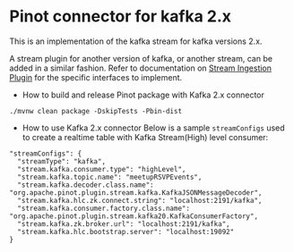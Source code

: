<!--

    Licensed to the Apache Software Foundation (ASF) under one
    or more contributor license agreements.  See the NOTICE file
    distributed with this work for additional information
    regarding copyright ownership.  The ASF licenses this file
    to you under the Apache License, Version 2.0 (the
    "License"); you may not use this file except in compliance
    with the License.  You may obtain a copy of the License at

      http://www.apache.org/licenses/LICENSE-2.0

    Unless required by applicable law or agreed to in writing,
    software distributed under the License is distributed on an
    "AS IS" BASIS, WITHOUT WARRANTIES OR CONDITIONS OF ANY
    KIND, either express or implied.  See the License for the
    specific language governing permissions and limitations
    under the License.

-->
# Pinot connector for kafka 2.x

This is an implementation of the kafka stream for kafka versions 2.x.

A stream plugin for another version of kafka, or another stream, can be added in a similar fashion. Refer to documentation on [Stream Ingestion Plugin](https://docs.pinot.apache.org/developers/plugin-architecture/write-custom-plugins/write-your-stream) for the specific interfaces to implement.

* How to build and release Pinot package with Kafka 2.x connector
```$xslt
./mvnw clean package -DskipTests -Pbin-dist
```

* How to use Kafka 2.x connector
Below is a sample `streamConfigs` used to create a realtime table with Kafka Stream(High) level consumer:
```$xslt
"streamConfigs": {
  "streamType": "kafka",
  "stream.kafka.consumer.type": "highLevel",
  "stream.kafka.topic.name": "meetupRSVPEvents",
  "stream.kafka.decoder.class.name": "org.apache.pinot.plugin.stream.kafka.KafkaJSONMessageDecoder",
  "stream.kafka.hlc.zk.connect.string": "localhost:2191/kafka",
  "stream.kafka.consumer.factory.class.name": "org.apache.pinot.plugin.stream.kafka20.KafkaConsumerFactory",
  "stream.kafka.zk.broker.url": "localhost:2191/kafka",
  "stream.kafka.hlc.bootstrap.server": "localhost:19092"
}
```
